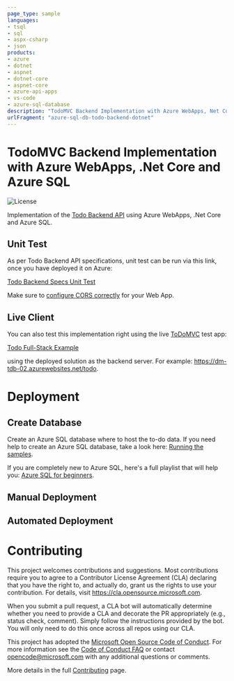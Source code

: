 ```yaml
---
page_type: sample
languages:
- tsql
- sql
- aspx-csharp
- json
products:
- azure
- dotnet
- aspnet
- dotnet-core
- aspnet-core
- azure-api-apps
- vs-code
- azure-sql-database
description: "TodoMVC Backend Implementation with Azure WebApps, Net Core and Azure SQL"
urlFragment: "azure-sql-db-todo-backend-dotnet"
---
```


<!-- 
Guidelines on README format: https://review.docs.microsoft.com/help/onboard/admin/samples/concepts/readme-template?branch=master

Guidance on onboarding samples to docs.microsoft.com/samples: https://review.docs.microsoft.com/help/onboard/admin/samples/process/onboarding?branch=master

Taxonomies for products and languages: https://review.docs.microsoft.com/new-hope/information-architecture/metadata/taxonomies?branch=master
-->

# TodoMVC Backend Implementation with Azure WebApps, .Net Core and Azure SQL

![License](https://img.shields.io/badge/license-MIT-green.svg)

Implementation of the [Todo Backend API](http://www.todobackend.com/index.html) using Azure WebApps, .Net Core and Azure SQL. 

## Unit Test

As per Todo Backend API specifications, unit test can be run via this link, once you have deployed it on Azure:

[Todo Backend Specs Unit Test](https://todobackend.com/specs/index.html)

Make sure to [configure CORS correctly](https://docs.microsoft.com/en-us/azure/app-service/app-service-web-tutorial-rest-api#add-cors-functionality) for your Web App.

## Live Client

You can also test this implementation right using the live [ToDoMVC](http://todomvc.com/) test app:

[Todo Full-Stack Example](https://todobackend.com/client/index.html)

using the deployed solution as the backend server. For example: https://dm-tdb-02.azurewebsites.net/todo.

# Deployment

## Create Database

Create an Azure SQL database where to host the to-do data. If you need help to create an Azure SQL database, take a look here: [Running the samples](https://github.com/yorek/azure-sql-db-samples#running-the-samples). 

If you are completely new to Azure SQL, here's a full playlist that will help you: [Azure SQL for beginners](https://www.youtube.com/playlist?list=PLlrxD0HtieHi5c9-i_Dnxw9vxBY-TqaeN).

## Manual Deployment

## Automated Deployment

# Contributing 

This project welcomes contributions and suggestions.  Most contributions require you to agree to a
Contributor License Agreement (CLA) declaring that you have the right to, and actually do, grant us
the rights to use your contribution. For details, visit https://cla.opensource.microsoft.com.

When you submit a pull request, a CLA bot will automatically determine whether you need to provide
a CLA and decorate the PR appropriately (e.g., status check, comment). Simply follow the instructions
provided by the bot. You will only need to do this once across all repos using our CLA.

This project has adopted the [Microsoft Open Source Code of Conduct](https://opensource.microsoft.com/codeofconduct/).
For more information see the [Code of Conduct FAQ](https://opensource.microsoft.com/codeofconduct/faq/) or
contact [opencode@microsoft.com](mailto:opencode@microsoft.com) with any additional questions or comments.

More details in the full [Contributing](./CONTRIBUTING.md) page.
